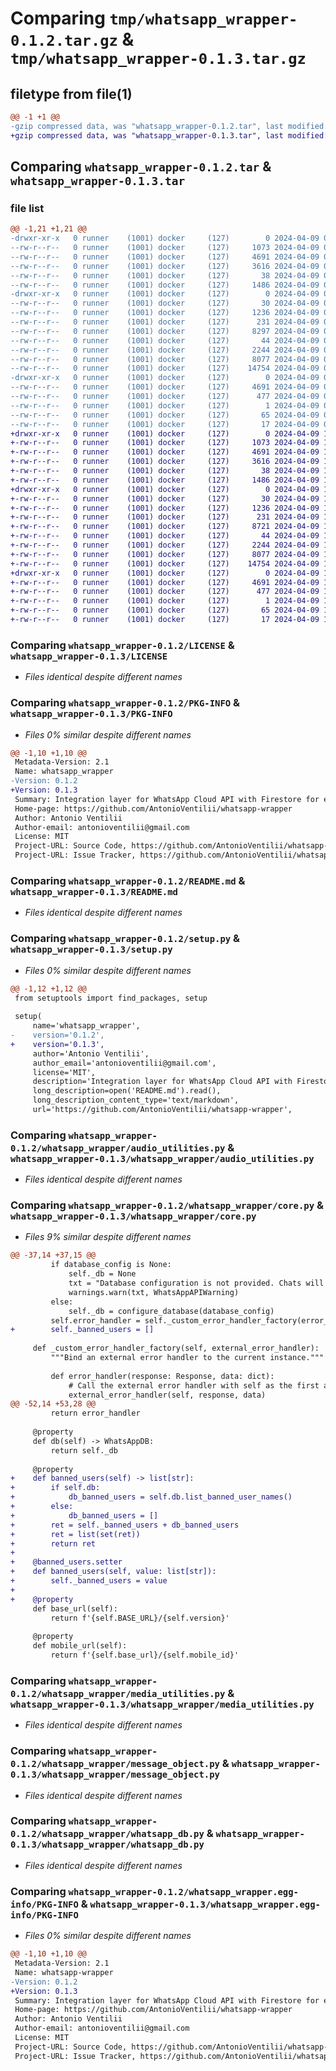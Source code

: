# Comparing `tmp/whatsapp_wrapper-0.1.2.tar.gz` & `tmp/whatsapp_wrapper-0.1.3.tar.gz`

## filetype from file(1)

```diff
@@ -1 +1 @@
-gzip compressed data, was "whatsapp_wrapper-0.1.2.tar", last modified: Tue Apr  9 05:12:40 2024, max compression
+gzip compressed data, was "whatsapp_wrapper-0.1.3.tar", last modified: Tue Apr  9 12:38:43 2024, max compression
```

## Comparing `whatsapp_wrapper-0.1.2.tar` & `whatsapp_wrapper-0.1.3.tar`

### file list

```diff
@@ -1,21 +1,21 @@
-drwxr-xr-x   0 runner    (1001) docker     (127)        0 2024-04-09 05:12:40.534100 whatsapp_wrapper-0.1.2/
--rw-r--r--   0 runner    (1001) docker     (127)     1073 2024-04-09 05:12:32.000000 whatsapp_wrapper-0.1.2/LICENSE
--rw-r--r--   0 runner    (1001) docker     (127)     4691 2024-04-09 05:12:40.534100 whatsapp_wrapper-0.1.2/PKG-INFO
--rw-r--r--   0 runner    (1001) docker     (127)     3616 2024-04-09 05:12:32.000000 whatsapp_wrapper-0.1.2/README.md
--rw-r--r--   0 runner    (1001) docker     (127)       38 2024-04-09 05:12:40.534100 whatsapp_wrapper-0.1.2/setup.cfg
--rw-r--r--   0 runner    (1001) docker     (127)     1486 2024-04-09 05:12:32.000000 whatsapp_wrapper-0.1.2/setup.py
-drwxr-xr-x   0 runner    (1001) docker     (127)        0 2024-04-09 05:12:40.534100 whatsapp_wrapper-0.1.2/whatsapp_wrapper/
--rw-r--r--   0 runner    (1001) docker     (127)       30 2024-04-09 05:12:32.000000 whatsapp_wrapper-0.1.2/whatsapp_wrapper/__init__.py
--rw-r--r--   0 runner    (1001) docker     (127)     1236 2024-04-09 05:12:32.000000 whatsapp_wrapper-0.1.2/whatsapp_wrapper/audio_utilities.py
--rw-r--r--   0 runner    (1001) docker     (127)      231 2024-04-09 05:12:32.000000 whatsapp_wrapper-0.1.2/whatsapp_wrapper/configs.py
--rw-r--r--   0 runner    (1001) docker     (127)     8297 2024-04-09 05:12:32.000000 whatsapp_wrapper-0.1.2/whatsapp_wrapper/core.py
--rw-r--r--   0 runner    (1001) docker     (127)       44 2024-04-09 05:12:32.000000 whatsapp_wrapper-0.1.2/whatsapp_wrapper/exceptions.py
--rw-r--r--   0 runner    (1001) docker     (127)     2244 2024-04-09 05:12:32.000000 whatsapp_wrapper-0.1.2/whatsapp_wrapper/media_utilities.py
--rw-r--r--   0 runner    (1001) docker     (127)     8077 2024-04-09 05:12:32.000000 whatsapp_wrapper-0.1.2/whatsapp_wrapper/message_object.py
--rw-r--r--   0 runner    (1001) docker     (127)    14754 2024-04-09 05:12:32.000000 whatsapp_wrapper-0.1.2/whatsapp_wrapper/whatsapp_db.py
-drwxr-xr-x   0 runner    (1001) docker     (127)        0 2024-04-09 05:12:40.534100 whatsapp_wrapper-0.1.2/whatsapp_wrapper.egg-info/
--rw-r--r--   0 runner    (1001) docker     (127)     4691 2024-04-09 05:12:40.000000 whatsapp_wrapper-0.1.2/whatsapp_wrapper.egg-info/PKG-INFO
--rw-r--r--   0 runner    (1001) docker     (127)      477 2024-04-09 05:12:40.000000 whatsapp_wrapper-0.1.2/whatsapp_wrapper.egg-info/SOURCES.txt
--rw-r--r--   0 runner    (1001) docker     (127)        1 2024-04-09 05:12:40.000000 whatsapp_wrapper-0.1.2/whatsapp_wrapper.egg-info/dependency_links.txt
--rw-r--r--   0 runner    (1001) docker     (127)       65 2024-04-09 05:12:40.000000 whatsapp_wrapper-0.1.2/whatsapp_wrapper.egg-info/requires.txt
--rw-r--r--   0 runner    (1001) docker     (127)       17 2024-04-09 05:12:40.000000 whatsapp_wrapper-0.1.2/whatsapp_wrapper.egg-info/top_level.txt
+drwxr-xr-x   0 runner    (1001) docker     (127)        0 2024-04-09 12:38:43.086315 whatsapp_wrapper-0.1.3/
+-rw-r--r--   0 runner    (1001) docker     (127)     1073 2024-04-09 12:38:31.000000 whatsapp_wrapper-0.1.3/LICENSE
+-rw-r--r--   0 runner    (1001) docker     (127)     4691 2024-04-09 12:38:43.082315 whatsapp_wrapper-0.1.3/PKG-INFO
+-rw-r--r--   0 runner    (1001) docker     (127)     3616 2024-04-09 12:38:31.000000 whatsapp_wrapper-0.1.3/README.md
+-rw-r--r--   0 runner    (1001) docker     (127)       38 2024-04-09 12:38:43.086315 whatsapp_wrapper-0.1.3/setup.cfg
+-rw-r--r--   0 runner    (1001) docker     (127)     1486 2024-04-09 12:38:31.000000 whatsapp_wrapper-0.1.3/setup.py
+drwxr-xr-x   0 runner    (1001) docker     (127)        0 2024-04-09 12:38:43.082315 whatsapp_wrapper-0.1.3/whatsapp_wrapper/
+-rw-r--r--   0 runner    (1001) docker     (127)       30 2024-04-09 12:38:31.000000 whatsapp_wrapper-0.1.3/whatsapp_wrapper/__init__.py
+-rw-r--r--   0 runner    (1001) docker     (127)     1236 2024-04-09 12:38:31.000000 whatsapp_wrapper-0.1.3/whatsapp_wrapper/audio_utilities.py
+-rw-r--r--   0 runner    (1001) docker     (127)      231 2024-04-09 12:38:31.000000 whatsapp_wrapper-0.1.3/whatsapp_wrapper/configs.py
+-rw-r--r--   0 runner    (1001) docker     (127)     8721 2024-04-09 12:38:31.000000 whatsapp_wrapper-0.1.3/whatsapp_wrapper/core.py
+-rw-r--r--   0 runner    (1001) docker     (127)       44 2024-04-09 12:38:31.000000 whatsapp_wrapper-0.1.3/whatsapp_wrapper/exceptions.py
+-rw-r--r--   0 runner    (1001) docker     (127)     2244 2024-04-09 12:38:31.000000 whatsapp_wrapper-0.1.3/whatsapp_wrapper/media_utilities.py
+-rw-r--r--   0 runner    (1001) docker     (127)     8077 2024-04-09 12:38:31.000000 whatsapp_wrapper-0.1.3/whatsapp_wrapper/message_object.py
+-rw-r--r--   0 runner    (1001) docker     (127)    14754 2024-04-09 12:38:31.000000 whatsapp_wrapper-0.1.3/whatsapp_wrapper/whatsapp_db.py
+drwxr-xr-x   0 runner    (1001) docker     (127)        0 2024-04-09 12:38:43.082315 whatsapp_wrapper-0.1.3/whatsapp_wrapper.egg-info/
+-rw-r--r--   0 runner    (1001) docker     (127)     4691 2024-04-09 12:38:43.000000 whatsapp_wrapper-0.1.3/whatsapp_wrapper.egg-info/PKG-INFO
+-rw-r--r--   0 runner    (1001) docker     (127)      477 2024-04-09 12:38:43.000000 whatsapp_wrapper-0.1.3/whatsapp_wrapper.egg-info/SOURCES.txt
+-rw-r--r--   0 runner    (1001) docker     (127)        1 2024-04-09 12:38:43.000000 whatsapp_wrapper-0.1.3/whatsapp_wrapper.egg-info/dependency_links.txt
+-rw-r--r--   0 runner    (1001) docker     (127)       65 2024-04-09 12:38:43.000000 whatsapp_wrapper-0.1.3/whatsapp_wrapper.egg-info/requires.txt
+-rw-r--r--   0 runner    (1001) docker     (127)       17 2024-04-09 12:38:43.000000 whatsapp_wrapper-0.1.3/whatsapp_wrapper.egg-info/top_level.txt
```

### Comparing `whatsapp_wrapper-0.1.2/LICENSE` & `whatsapp_wrapper-0.1.3/LICENSE`

 * *Files identical despite different names*

### Comparing `whatsapp_wrapper-0.1.2/PKG-INFO` & `whatsapp_wrapper-0.1.3/PKG-INFO`

 * *Files 0% similar despite different names*

```diff
@@ -1,10 +1,10 @@
 Metadata-Version: 2.1
 Name: whatsapp_wrapper
-Version: 0.1.2
+Version: 0.1.3
 Summary: Integration layer for WhatsApp Cloud API with Firestore for easy message storage and management.
 Home-page: https://github.com/AntonioVentilii/whatsapp-wrapper
 Author: Antonio Ventilii
 Author-email: antonioventilii@gmail.com
 License: MIT
 Project-URL: Source Code, https://github.com/AntonioVentilii/whatsapp-wrapper
 Project-URL: Issue Tracker, https://github.com/AntonioVentilii/whatsapp-wrapper/issues
```

### Comparing `whatsapp_wrapper-0.1.2/README.md` & `whatsapp_wrapper-0.1.3/README.md`

 * *Files identical despite different names*

### Comparing `whatsapp_wrapper-0.1.2/setup.py` & `whatsapp_wrapper-0.1.3/setup.py`

 * *Files 0% similar despite different names*

```diff
@@ -1,12 +1,12 @@
 from setuptools import find_packages, setup
 
 setup(
     name='whatsapp_wrapper',
-    version='0.1.2',
+    version='0.1.3',
     author='Antonio Ventilii',
     author_email='antonioventilii@gmail.com',
     license='MIT',
     description='Integration layer for WhatsApp Cloud API with Firestore for easy message storage and management.',
     long_description=open('README.md').read(),
     long_description_content_type='text/markdown',
     url='https://github.com/AntonioVentilii/whatsapp-wrapper',
```

### Comparing `whatsapp_wrapper-0.1.2/whatsapp_wrapper/audio_utilities.py` & `whatsapp_wrapper-0.1.3/whatsapp_wrapper/audio_utilities.py`

 * *Files identical despite different names*

### Comparing `whatsapp_wrapper-0.1.2/whatsapp_wrapper/core.py` & `whatsapp_wrapper-0.1.3/whatsapp_wrapper/core.py`

 * *Files 9% similar despite different names*

```diff
@@ -37,14 +37,15 @@
         if database_config is None:
             self._db = None
             txt = "Database configuration is not provided. Chats will not be saved."
             warnings.warn(txt, WhatsAppAPIWarning)
         else:
             self._db = configure_database(database_config)
         self.error_handler = self._custom_error_handler_factory(error_handler or _default_error_handler)
+        self._banned_users = []
 
     def _custom_error_handler_factory(self, external_error_handler):
         """Bind an external error handler to the current instance."""
 
         def error_handler(response: Response, data: dict):
             # Call the external error handler with self as the first argument
             external_error_handler(self, response, data)
@@ -52,14 +53,28 @@
         return error_handler
 
     @property
     def db(self) -> WhatsAppDB:
         return self._db
 
     @property
+    def banned_users(self) -> list[str]:
+        if self.db:
+            db_banned_users = self.db.list_banned_user_names()
+        else:
+            db_banned_users = []
+        ret = self._banned_users + db_banned_users
+        ret = list(set(ret))
+        return ret
+
+    @banned_users.setter
+    def banned_users(self, value: list[str]):
+        self._banned_users = value
+
+    @property
     def base_url(self):
         return f'{self.BASE_URL}/{self.version}'
 
     @property
     def mobile_url(self):
         return f'{self.base_url}/{self.mobile_id}'
```

### Comparing `whatsapp_wrapper-0.1.2/whatsapp_wrapper/media_utilities.py` & `whatsapp_wrapper-0.1.3/whatsapp_wrapper/media_utilities.py`

 * *Files identical despite different names*

### Comparing `whatsapp_wrapper-0.1.2/whatsapp_wrapper/message_object.py` & `whatsapp_wrapper-0.1.3/whatsapp_wrapper/message_object.py`

 * *Files identical despite different names*

### Comparing `whatsapp_wrapper-0.1.2/whatsapp_wrapper/whatsapp_db.py` & `whatsapp_wrapper-0.1.3/whatsapp_wrapper/whatsapp_db.py`

 * *Files identical despite different names*

### Comparing `whatsapp_wrapper-0.1.2/whatsapp_wrapper.egg-info/PKG-INFO` & `whatsapp_wrapper-0.1.3/whatsapp_wrapper.egg-info/PKG-INFO`

 * *Files 0% similar despite different names*

```diff
@@ -1,10 +1,10 @@
 Metadata-Version: 2.1
 Name: whatsapp-wrapper
-Version: 0.1.2
+Version: 0.1.3
 Summary: Integration layer for WhatsApp Cloud API with Firestore for easy message storage and management.
 Home-page: https://github.com/AntonioVentilii/whatsapp-wrapper
 Author: Antonio Ventilii
 Author-email: antonioventilii@gmail.com
 License: MIT
 Project-URL: Source Code, https://github.com/AntonioVentilii/whatsapp-wrapper
 Project-URL: Issue Tracker, https://github.com/AntonioVentilii/whatsapp-wrapper/issues
```

